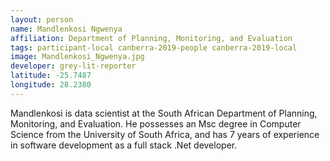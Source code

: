 ```yaml
---
layout: person
name: Mandlenkosi Ngwenya
affiliation: Department of Planning, Monitoring, and Evaluation
tags: participant-local canberra-2019-people canberra-2019-local
image: Mandlenkosi_Ngwenya.jpg
developer: grey-lit-reporter
latitude: -25.7487
longitude: 28.2380
---
```

Mandlenkosi is data scientist at the South African Department of Planning, Monitoring, and Evaluation. He possesses an Msc degree in Computer Science from the University of South Africa, and has 7 years of experience in software development as a full stack .Net developer.